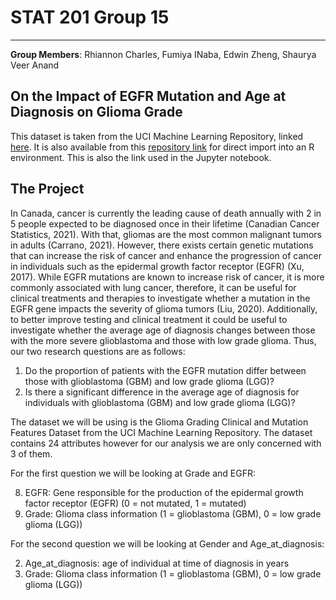 # STAT 201 Group 15 
<hr>  

**Group Members**: Rhiannon Charles, Fumiya INaba, Edwin Zheng, Shaurya Veer Anand  

## On the Impact of EGFR Mutation and Age at Diagnosis on Glioma Grade  
This dataset is taken from the UCI Machine Learning Repository, linked [here](http://archive.ics.uci.edu/dataset/759/glioma+grading+clinical+and+mutation+features+dataset). It is also available from this [repository link](https://raw.githubusercontent.com/Lucien950/stat-201-group-15/main/TCGA_InfoWithGrade.csv) for direct import into an R environment. This is also the link used in the Jupyter notebook.

## The Project  
In Canada, cancer is currently the leading cause of death annually with 2 in 5 people expected to be diagnosed once in their lifetime (Canadian Cancer Statistics, 2021). With that, gliomas are the most common malignant tumors in adults (Carrano, 2021). However, there exists certain genetic mutations that can increase the risk of cancer and enhance the progression of cancer in individuals such as the epidermal growth factor receptor (EGFR) (Xu, 2017). While EGFR mutations are known to increase risk of cancer, it is more commonly associated with lung cancer, therefore, it can be useful for clinical treatments and therapies to investigate whether a mutation in the EGFR gene impacts the severity of glioma tumors (Liu, 2020). Additionally, to better improve testing and clinical treatment it could be useful to investigate whether the average age of diagnosis changes between those with the more severe glioblastoma and those with low grade glioma. Thus, our two research questions are as follows:

1. Do the proportion of patients with the EGFR mutation differ between those with glioblastoma (GBM) and low grade glioma (LGG)?
2. Is there a significant difference in the average age of diagnosis for individuals with glioblastoma (GBM) and low grade glioma (LGG)?

The dataset we will be using is the Glioma Grading Clinical and Mutation Features Dataset from the UCI Machine Learning Repository. The dataset contains 24 attributes however for our analysis we are only concerned with 3 of them.

For the first question we will be looking at Grade and EGFR:

8) EGFR: Gene responsible for the production of the epidermal growth factor receptor (EGFR) (0 = not mutated, 1 = mutated)
24) Grade: Glioma class information (1 = glioblastoma (GBM), 0 = low grade glioma (LGG))

For the second question we will be looking at Gender and Age_at_diagnosis:

2) Age_at_diagnosis: age of individual at time of diagnosis in years
24) Grade: Glioma class information (1 = glioblastoma (GBM), 0 = low grade glioma (LGG))